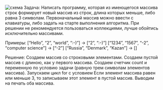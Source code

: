 ![схема](FinalSemestr1.drawio)
Задача: Написать программу, которая из имеющегося массива строк формирует новый массив из строк, длина которых меньше, либо равна 3 символам. Первоначальный массив можно ввести с клавиатуры, либо задать на старте выполнения алгоритма. При решении не рекомендуется пользоваться коллекциями, лучше обойтись исключительно массивами.

Примеры: [“Hello”, “2”, “world”, “:-)”] → [“2”, “:-)”] [“1234”, “1567”, “-2”, “computer science”] → [“-2”] [“Russia”, “Denmark”, “Kazan”] → []

Решение: Создаем массив со строковыми элементами. Создаем пустой массив с длиною, как у первого массива. Создаем счетчик count и переменную по условию задачи (равную трем символам элементов массива). Запускаем цикл for с условием Если элемент массива равен или меньше 3, то записываем этот элемент в пустой массив. Выводим на печать оба массива.